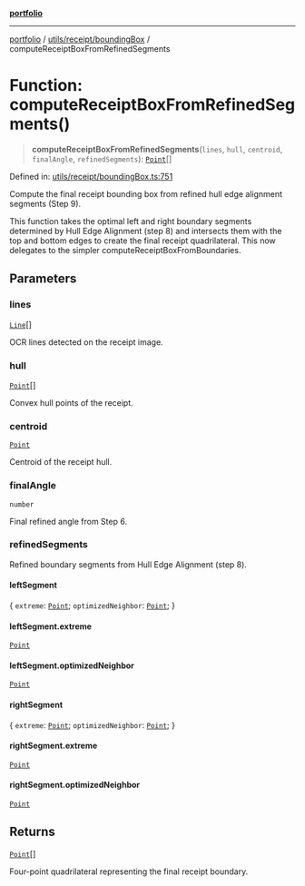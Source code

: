 [**portfolio**](../../../../README.md)

***

[portfolio](../../../../modules.md) / [utils/receipt/boundingBox](../README.md) / computeReceiptBoxFromRefinedSegments

# Function: computeReceiptBoxFromRefinedSegments()

> **computeReceiptBoxFromRefinedSegments**(`lines`, `hull`, `centroid`, `finalAngle`, `refinedSegments`): [`Point`](../../../../types/api/interfaces/Point.md)[]

Defined in: [utils/receipt/boundingBox.ts:751](https://github.com/tnorlund/Portfolio/blob/0f0387eebdb03225a849175a48b1c48a42e7da30/portfolio/utils/receipt/boundingBox.ts#L751)

Compute the final receipt bounding box from refined hull edge alignment segments (Step 9).

This function takes the optimal left and right boundary segments determined by Hull Edge
Alignment (step 8) and intersects them with the top and bottom edges to create the final
receipt quadrilateral. This now delegates to the simpler computeReceiptBoxFromBoundaries.

## Parameters

### lines

[`Line`](../../../../types/api/interfaces/Line.md)[]

OCR lines detected on the receipt image.

### hull

[`Point`](../../../../types/api/interfaces/Point.md)[]

Convex hull points of the receipt.

### centroid

[`Point`](../../../../types/api/interfaces/Point.md)

Centroid of the receipt hull.

### finalAngle

`number`

Final refined angle from Step 6.

### refinedSegments

Refined boundary segments from Hull Edge Alignment (step 8).

#### leftSegment

\{ `extreme`: [`Point`](../../../../types/api/interfaces/Point.md); `optimizedNeighbor`: [`Point`](../../../../types/api/interfaces/Point.md); \}

#### leftSegment.extreme

[`Point`](../../../../types/api/interfaces/Point.md)

#### leftSegment.optimizedNeighbor

[`Point`](../../../../types/api/interfaces/Point.md)

#### rightSegment

\{ `extreme`: [`Point`](../../../../types/api/interfaces/Point.md); `optimizedNeighbor`: [`Point`](../../../../types/api/interfaces/Point.md); \}

#### rightSegment.extreme

[`Point`](../../../../types/api/interfaces/Point.md)

#### rightSegment.optimizedNeighbor

[`Point`](../../../../types/api/interfaces/Point.md)

## Returns

[`Point`](../../../../types/api/interfaces/Point.md)[]

Four-point quadrilateral representing the final receipt boundary.
